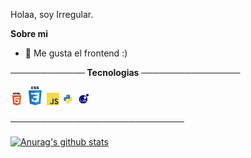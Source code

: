 Holaa, soy Irregular.

**Sobre mi**

- 💼 Me gusta el frontend :)

**──────────── Tecnologias ────────────────**

<code><img height="20" alt="html" src="https://raw.githubusercontent.com/github/explore/80688e429a7d4ef2fca1e82350fe8e3517d3494d/topics/html/html.png"></code>
<code><img height="30" alt="css" src="https://raw.githubusercontent.com/github/explore/80688e429a7d4ef2fca1e82350fe8e3517d3494d/topics/css/css.png"></code>
<code><img height="20" alt="javascript" src="https://raw.githubusercontent.com/github/explore/80688e429a7d4ef2fca1e82350fe8e3517d3494d/topics/javascript/javascript.png"></code>
<code><img height="20" alt="python" src="https://raw.githubusercontent.com/github/explore/80688e429a7d4ef2fca1e82350fe8e3517d3494d/topics/python/python.png"></code>
<code><img height="20" alt="lua" src="https://raw.githubusercontent.com/github/explore/80688e429a7d4ef2fca1e82350fe8e3517d3494d/topics/lua/lua.png"></code>

**────────────────────────────**

<a href="https://github.com/Irregulaar/github-readme-stats"><img align="center" src="https://github-readme-stats.vercel.app/api?username=Irregulaar&show_icons=true&include_all_commits=true&theme=buefy&hide_border=true" alt="Anurag's github stats" /></a>
